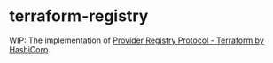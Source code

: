 # terraform-registry
WIP: The implementation of [Provider Registry Protocol \- Terraform by HashiCorp](https://www.terraform.io/docs/internals/provider-registry-protocol.html).
